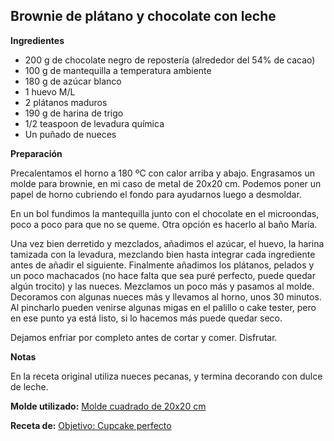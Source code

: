 ## Brownie de plátano y chocolate con leche

**Ingredientes**

- 200 g de chocolate negro de repostería (alrededor del 54% de cacao)
- 100 g de mantequilla a temperatura ambiente
- 180 g de azúcar blanco
- 1 huevo M/L
- 2 plátanos maduros
- 190 g de harina de trigo
- 1/2 teaspoon de levadura química
- Un puñado de nueces

**Preparación**

Precalentamos el horno a 180 ºC con calor arriba y abajo. Engrasamos un molde para brownie, en mi caso de metal de 20x20 cm. Podemos poner un papel de horno cubriendo el fondo para ayudarnos luego a desmoldar.

En un bol fundimos la mantequilla junto con el chocolate en el microondas, poco a poco para que no se queme. Otra opción es hacerlo al baño María.

Una vez bien derretido y mezclados, añadimos el azúcar, el huevo, la harina tamizada con la levadura, mezclando bien hasta integrar cada ingrediente antes de añadir el siguiente. Finalmente añadimos los plátanos, pelados y un poco machacados (no hace falta que sea puré perfecto, puede quedar algún trocito) y las nueces. Mezclamos un poco más y pasamos al molde. Decoramos con algunas nueces más y llevamos al horno, unos 30 minutos. Al pincharlo pueden venirse algunas migas en el palillo o cake tester, pero en ese punto ya está listo, si lo hacemos más puede quedar seco.

Dejamos enfriar por completo antes de cortar y comer. Disfrutar.

**Notas**

En la receta original utiliza nueces pecanas, y termina decorando con dulce de leche.

**Molde utilizado:** [Molde cuadrado de 20x20 cm](../../moldes-y-utensilios.md)

**Receta de:** [Objetivo: Cupcake perfecto](http://www.objetivocupcake.com/2016/07/brownie-de-platano-y-chocolate-con-leche.html)
